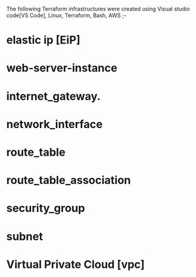 The following Terraform infrastructures were created using Visual studio code[VS Code], Linux, Terraform, Bash, AWS  ;-
# elastic ip [EiP]
# web-server-instance
# internet_gateway.
# network_interface
# route_table
# route_table_association
# security_group
# subnet
# Virtual Private Cloud [vpc]
